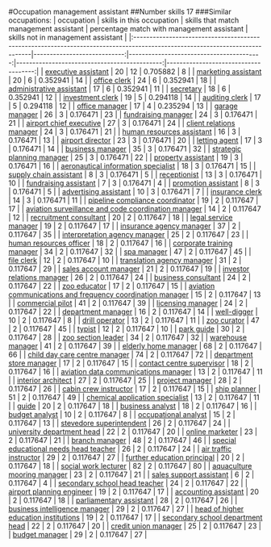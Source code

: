 #Occupation management assistant
##Number skills 17
###Similar occupations:
| occupation                                                                                                                  |   skills in this occupation |   skills that match management assistant |   percentage match with management assistant |   skills not in management assistant |
|:----------------------------------------------------------------------------------------------------------------------------|----------------------------:|-----------------------------------------:|---------------------------------------------:|-------------------------------------:|
| [executive assistant](executive_assistant.md)                                                                               |                          20 |                                       12 |                                     0.705882 |                                    8 |
| [marketing assistant](marketing_assistant.md)                                                                               |                          20 |                                        6 |                                     0.352941 |                                   14 |
| [office clerk](office_clerk.md)                                                                                             |                          24 |                                        6 |                                     0.352941 |                                   18 |
| [administrative assistant](administrative_assistant.md)                                                                     |                          17 |                                        6 |                                     0.352941 |                                   11 |
| [secretary](secretary.md)                                                                                                   |                          18 |                                        6 |                                     0.352941 |                                   12 |
| [investment clerk](investment_clerk.md)                                                                                     |                          19 |                                        5 |                                     0.294118 |                                   14 |
| [auditing clerk](auditing_clerk.md)                                                                                         |                          17 |                                        5 |                                     0.294118 |                                   12 |
| [office manager](office_manager.md)                                                                                         |                          17 |                                        4 |                                     0.235294 |                                   13 |
| [garage manager](garage_manager.md)                                                                                         |                          26 |                                        3 |                                     0.176471 |                                   23 |
| [fundraising manager](fundraising_manager.md)                                                                               |                          24 |                                        3 |                                     0.176471 |                                   21 |
| [airport chief executive](airport_chief_executive.md)                                                                       |                          27 |                                        3 |                                     0.176471 |                                   24 |
| [client relations manager](client_relations_manager.md)                                                                     |                          24 |                                        3 |                                     0.176471 |                                   21 |
| [human resources assistant](human_resources_assistant.md)                                                                   |                          16 |                                        3 |                                     0.176471 |                                   13 |
| [airport director](airport_director.md)                                                                                     |                          23 |                                        3 |                                     0.176471 |                                   20 |
| [letting agent](letting_agent.md)                                                                                           |                          17 |                                        3 |                                     0.176471 |                                   14 |
| [business manager](business_manager.md)                                                                                     |                          35 |                                        3 |                                     0.176471 |                                   32 |
| [strategic planning manager](strategic_planning_manager.md)                                                                 |                          25 |                                        3 |                                     0.176471 |                                   22 |
| [property assistant](property_assistant.md)                                                                                 |                          19 |                                        3 |                                     0.176471 |                                   16 |
| [aeronautical information specialist](aeronautical_information_specialist.md)                                               |                          18 |                                        3 |                                     0.176471 |                                   15 |
| [supply chain assistant](supply_chain_assistant.md)                                                                         |                           8 |                                        3 |                                     0.176471 |                                    5 |
| [receptionist](receptionist.md)                                                                                             |                          13 |                                        3 |                                     0.176471 |                                   10 |
| [fundraising assistant](fundraising_assistant.md)                                                                           |                           7 |                                        3 |                                     0.176471 |                                    4 |
| [promotion assistant](promotion_assistant.md)                                                                               |                           8 |                                        3 |                                     0.176471 |                                    5 |
| [advertising assistant](advertising_assistant.md)                                                                           |                          10 |                                        3 |                                     0.176471 |                                    7 |
| [insurance clerk](insurance_clerk.md)                                                                                       |                          14 |                                        3 |                                     0.176471 |                                   11 |
| [pipeline compliance coordinator](pipeline_compliance_coordinator.md)                                                       |                          19 |                                        2 |                                     0.117647 |                                   17 |
| [aviation surveillance and code coordination manager](aviation_surveillance_and_code_coordination_manager.md)               |                          14 |                                        2 |                                     0.117647 |                                   12 |
| [recruitment consultant](recruitment_consultant.md)                                                                         |                          20 |                                        2 |                                     0.117647 |                                   18 |
| [legal service manager](legal_service_manager.md)                                                                           |                          19 |                                        2 |                                     0.117647 |                                   17 |
| [insurance agency manager](insurance_agency_manager.md)                                                                     |                          37 |                                        2 |                                     0.117647 |                                   35 |
| [interpretation agency manager](interpretation_agency_manager.md)                                                           |                          25 |                                        2 |                                     0.117647 |                                   23 |
| [human resources officer](human_resources_officer.md)                                                                       |                          18 |                                        2 |                                     0.117647 |                                   16 |
| [corporate training manager](corporate_training_manager.md)                                                                 |                          34 |                                        2 |                                     0.117647 |                                   32 |
| [spa manager](spa_manager.md)                                                                                               |                          47 |                                        2 |                                     0.117647 |                                   45 |
| [file clerk](file_clerk.md)                                                                                                 |                          12 |                                        2 |                                     0.117647 |                                   10 |
| [translation agency manager](translation_agency_manager.md)                                                                 |                          31 |                                        2 |                                     0.117647 |                                   29 |
| [sales account manager](sales_account_manager.md)                                                                           |                          21 |                                        2 |                                     0.117647 |                                   19 |
| [investor relations manager](investor_relations_manager.md)                                                                 |                          26 |                                        2 |                                     0.117647 |                                   24 |
| [business consultant](business_consultant.md)                                                                               |                          24 |                                        2 |                                     0.117647 |                                   22 |
| [zoo educator](zoo_educator.md)                                                                                             |                          17 |                                        2 |                                     0.117647 |                                   15 |
| [aviation communications and frequency coordination manager](aviation_communications_and_frequency_coordination_manager.md) |                          15 |                                        2 |                                     0.117647 |                                   13 |
| [commercial pilot](commercial_pilot.md)                                                                                     |                          41 |                                        2 |                                     0.117647 |                                   39 |
| [licensing manager](licensing_manager.md)                                                                                   |                          24 |                                        2 |                                     0.117647 |                                   22 |
| [department manager](department_manager.md)                                                                                 |                          16 |                                        2 |                                     0.117647 |                                   14 |
| [well-digger](well-digger.md)                                                                                               |                          10 |                                        2 |                                     0.117647 |                                    8 |
| [drill operator](drill_operator.md)                                                                                         |                          13 |                                        2 |                                     0.117647 |                                   11 |
| [zoo curator](zoo_curator.md)                                                                                               |                          47 |                                        2 |                                     0.117647 |                                   45 |
| [typist](typist.md)                                                                                                         |                          12 |                                        2 |                                     0.117647 |                                   10 |
| [park guide](park_guide.md)                                                                                                 |                          30 |                                        2 |                                     0.117647 |                                   28 |
| [zoo section leader](zoo_section_leader.md)                                                                                 |                          34 |                                        2 |                                     0.117647 |                                   32 |
| [warehouse manager](warehouse_manager.md)                                                                                   |                          41 |                                        2 |                                     0.117647 |                                   39 |
| [elderly home manager](elderly_home_manager.md)                                                                             |                          68 |                                        2 |                                     0.117647 |                                   66 |
| [child day care centre manager](child_day_care_centre_manager.md)                                                           |                          74 |                                        2 |                                     0.117647 |                                   72 |
| [department store manager](department_store_manager.md)                                                                     |                          17 |                                        2 |                                     0.117647 |                                   15 |
| [contact centre supervisor](contact_centre_supervisor.md)                                                                   |                          18 |                                        2 |                                     0.117647 |                                   16 |
| [aviation data communications manager](aviation_data_communications_manager.md)                                             |                          13 |                                        2 |                                     0.117647 |                                   11 |
| [interior architect](interior_architect.md)                                                                                 |                          27 |                                        2 |                                     0.117647 |                                   25 |
| [project manager](project_manager.md)                                                                                       |                          28 |                                        2 |                                     0.117647 |                                   26 |
| [cabin crew instructor](cabin_crew_instructor.md)                                                                           |                          17 |                                        2 |                                     0.117647 |                                   15 |
| [ship planner](ship_planner.md)                                                                                             |                          51 |                                        2 |                                     0.117647 |                                   49 |
| [chemical application specialist](chemical_application_specialist.md)                                                       |                          13 |                                        2 |                                     0.117647 |                                   11 |
| [guide](guide.md)                                                                                                           |                          20 |                                        2 |                                     0.117647 |                                   18 |
| [business analyst](business_analyst.md)                                                                                     |                          18 |                                        2 |                                     0.117647 |                                   16 |
| [budget analyst](budget_analyst.md)                                                                                         |                          10 |                                        2 |                                     0.117647 |                                    8 |
| [occupational analyst](occupational_analyst.md)                                                                             |                          15 |                                        2 |                                     0.117647 |                                   13 |
| [stevedore superintendent](stevedore_superintendent.md)                                                                     |                          26 |                                        2 |                                     0.117647 |                                   24 |
| [university department head](university_department_head.md)                                                                 |                          22 |                                        2 |                                     0.117647 |                                   20 |
| [online marketer](online_marketer.md)                                                                                       |                          23 |                                        2 |                                     0.117647 |                                   21 |
| [branch manager](branch_manager.md)                                                                                         |                          48 |                                        2 |                                     0.117647 |                                   46 |
| [special educational needs head teacher](special_educational_needs_head_teacher.md)                                         |                          26 |                                        2 |                                     0.117647 |                                   24 |
| [air traffic instructor](air_traffic_instructor.md)                                                                         |                          29 |                                        2 |                                     0.117647 |                                   27 |
| [further education principal](further_education_principal.md)                                                               |                          20 |                                        2 |                                     0.117647 |                                   18 |
| [social work lecturer](social_work_lecturer.md)                                                                             |                          82 |                                        2 |                                     0.117647 |                                   80 |
| [aquaculture mooring manager](aquaculture_mooring_manager.md)                                                               |                          23 |                                        2 |                                     0.117647 |                                   21 |
| [sales support assistant](sales_support_assistant.md)                                                                       |                           6 |                                        2 |                                     0.117647 |                                    4 |
| [secondary school head teacher](secondary_school_head_teacher.md)                                                           |                          24 |                                        2 |                                     0.117647 |                                   22 |
| [airport planning engineer](airport_planning_engineer.md)                                                                   |                          19 |                                        2 |                                     0.117647 |                                   17 |
| [accounting assistant](accounting_assistant.md)                                                                             |                          20 |                                        2 |                                     0.117647 |                                   18 |
| [parliamentary assistant](parliamentary_assistant.md)                                                                       |                          28 |                                        2 |                                     0.117647 |                                   26 |
| [business intelligence manager](business_intelligence_manager.md)                                                           |                          29 |                                        2 |                                     0.117647 |                                   27 |
| [head of higher education institutions](head_of_higher_education_institutions.md)                                           |                          19 |                                        2 |                                     0.117647 |                                   17 |
| [secondary school department head](secondary_school_department_head.md)                                                     |                          22 |                                        2 |                                     0.117647 |                                   20 |
| [credit union manager](credit_union_manager.md)                                                                             |                          25 |                                        2 |                                     0.117647 |                                   23 |
| [budget manager](budget_manager.md)                                                                                         |                          29 |                                        2 |                                     0.117647 |                                   27 |

